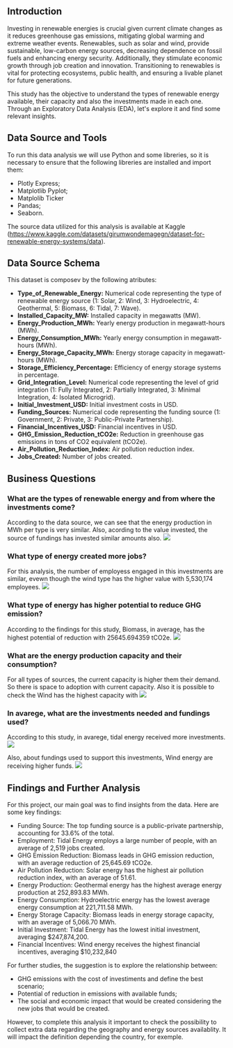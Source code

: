 ## Introduction

Investing in renewable energies is crucial given current climate changes as it reduces greenhouse gas emissions, mitigating global warming and extreme weather events. Renewables, such as solar and wind, provide sustainable, low-carbon energy sources, decreasing dependence on fossil fuels and enhancing energy security. Additionally, they stimulate economic growth through job creation and innovation. Transitioning to renewables is vital for protecting ecosystems, public health, and ensuring a livable planet for future generations.

This study has the objective to understand the types of renewable energy available, their capacity and also the investments made in each one. Through an Exploratory Data Analysis (EDA), let's explore it and find some relevant insights.

## Data Source and Tools

To run this data analysis we will use Python and some libreries, so it is necessary to ensure that the following libreries are installed and import them:

- Plotly Express;
- Matplotlib Pyplot;
- Matplolib Ticker
- Pandas;
- Seaborn.

The source data utilized for this analysis is available at Kaggle (https://www.kaggle.com/datasets/girumwondemagegn/dataset-for-renewable-energy-systems/data).

## Data Source Schema

This dataset is composev by the following atributes:
- **Type_of_Renewable_Energy:** Numerical code representing the type of renewable energy source (1: Solar, 2: Wind, 3: Hydroelectric, 4: Geothermal, 5: Biomass, 6: Tidal, 7: Wave).
- **Installed_Capacity_MW:** Installed capacity in megawatts (MW).
- **Energy_Production_MWh:** Yearly energy production in megawatt-hours (MWh).
- **Energy_Consumption_MWh:** Yearly energy consumption in megawatt-hours (MWh).
- **Energy_Storage_Capacity_MWh:** Energy storage capacity in megawatt-hours (MWh).
- **Storage_Efficiency_Percentage:** Efficiency of energy storage systems in percentage.
- **Grid_Integration_Level:** Numerical code representing the level of grid integration (1: Fully Integrated, 2: Partially Integrated, 3: Minimal Integration, 4: Isolated Microgrid).
- **Initial_Investment_USD:** Initial investment costs in USD.
- **Funding_Sources:** Numerical code representing the funding source (1: Government, 2: Private, 3: Public-Private Partnership).
- **Financial_Incentives_USD:** Financial incentives in USD.
- **GHG_Emission_Reduction_tCO2e:** Reduction in greenhouse gas emissions in tons of CO2 equivalent (tCO2e).
- **Air_Pollution_Reduction_Index:** Air pollution reduction index.
- **Jobs_Created:** Number of jobs created.

## Business Questions

### What are the types of renewable energy and from where the investments come?
According to the data source, we can see that the energy production in MWh per type is very similar. Also, acording to the value invested, the source of fundings has invested similar amounts also.
<img src="pics/1.png">

### What type of energy created more jobs?
For this analysis, the number of employess engaged in this investments are similar, evewn though the wind type has the higher value with 5,530,174 employees.
<img src="pics/2.png">

### What type of energy has higher potential to reduce GHG emission?
According to the findings for this study, Biomass, in average, has the highest potential of reduction with 25645.694359 tCO2e.
<img src="pics/3.png">

### What are the energy production capacity and their consumption?
For all types of sources, the current capacity is higher them their demand. So there is space to adoption with current capacity. Also it is possible to check the Wind has the highest capacity with 
<img src="pics/4.png">

### In avarege, what are the investments needed and fundings used?
According to this study, in avarege, tidal energy received more investments.
<img src="pics/5.png">

Also, about fundings used to support this investments, Wind energy are receiving higher funds.
<img src="pics/6.png">

## Findings and Further Analysis
For this project, our main goal was to find insights from the data. Here are some key findings:

- Funding Source: The top funding source is a public-private partnership, accounting for 33.6% of the total. 
- Employment: Tidal Energy employs a large number of people, with an average of 2,519 jobs created.
- GHG Emission Reduction: Biomass leads in GHG emission reduction, with an average reduction of 25,645.69 tCO2e. 
- Air Pollution Reduction: Solar energy has the highest air pollution reduction index, with an average of 51.61.
- Energy Production: Geothermal energy has the highest average energy production at 252,893.83 MWh. 
- Energy Consumption: Hydroelectric energy has the lowest average energy consumption at 221,711.58 MWh.
- Energy Storage Capacity: Biomass leads in energy storage capacity, with an average of 5,066.70 MWh.
- Initial Investment: Tidal Energy has the lowest initial investment, averaging $247,874,200.
- Financial Incentives: Wind energy receives the highest financial incentives, averaging $10,232,840

For further studies, the suggestion is to explore the relationship between:
- GHG emissions with the cost of investiments and define the best scenario;
- Potential of reduction in emissions with available funds;
- The social and economic impact that would be created considering the new jobs that would be created.

However, to complete this analysis it important to check the possibility to collect extra data regarding the geography and energy sources availablity. It will impact the definition depending the country, for exemple. 



